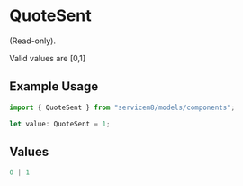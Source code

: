 # QuoteSent

(Read-only). 

Valid values are [0,1]

## Example Usage

```typescript
import { QuoteSent } from "servicem8/models/components";

let value: QuoteSent = 1;
```

## Values

```typescript
0 | 1
```